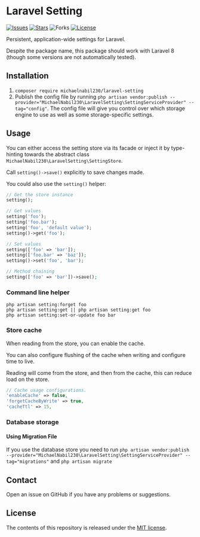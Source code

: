 # Laravel Setting

[![Issues](https://img.shields.io/github/issues/michaelnabil230/laravel-setting)](https://github.com/michaelnabil230/laravel-setting/issues)
[![Stars](https://img.shields.io/github/stars/michaelnabil230/laravel-setting)](https://github.com/michaelnabil230/laravel-setting/stargazers)
![Forks](https://img.shields.io/github/forks/michaelnabil230/laravel-setting)
[![License](https://img.shields.io/github/license/michaelnabil230/laravel-setting)](https://github.com/michaelnabil230/laravel-setting/blob/main/LICENSE)

Persistent, application-wide settings for Laravel.

Despite the package name, this package should work with Laravel 8 (though some versions are not automatically tested).

## Installation

1. `composer require michaelnabil230/laravel-setting`
2. Publish the config file by
   running `php artisan vendor:publish --provider="MichaelNabil230\LaravelSetting\SettingServiceProvider" --tag="config"`. The
   config file will give you control over which storage engine to use as well as some storage-specific settings.

## Usage

You can either access the setting store via its facade or inject it by type-hinting towards the abstract
class `MichaelNabil230\LaravelSetting\SettingStore`.

Call `setting()->save()` explicitly to save changes made.

You could also use the `setting()` helper:

```php
// Get the store instance
setting();

// Get values
setting('foo');
setting('foo.bar');
setting('foo', 'default value');
setting()->get('foo');

// Set values
setting(['foo' => 'bar']);
setting(['foo.bar' => 'baz']);
setting()->set('foo', 'bar');

// Method chaining
setting(['foo' => 'bar'])->save();
```
### Command line helper

```
php artisan setting:forget foo
php artisan setting:get || php artisan setting:get foo
php artisan setting:set-or-update foo bar
```

### Store cache

When reading from the store, you can enable the cache.

You can also configure flushing of the cache when writing and configure time to live.

Reading will come from the store, and then from the cache, this can reduce load on the store.

```php
// Cache usage configurations.
'enableCache' => false,
'forgetCacheByWrite' => true,
'cacheTtl' => 15,
```

### Database storage

#### Using Migration File

If you use the database store you need to
run `php artisan vendor:publish --provider="MichaelNabil230\LaravelSetting\SettingServiceProvider" --tag="migrations"`
and `php artisan migrate`

## Contact

Open an issue on GitHub if you have any problems or suggestions.

## License

The contents of this repository is released under the [MIT license](http://opensource.org/licenses/MIT).
